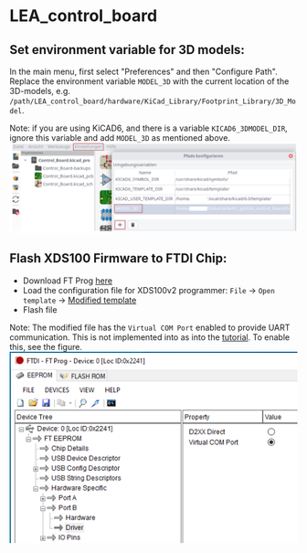 # LEA_control_board



## Set environment variable for 3D models:

In the main menu, first select "Preferences" and then "Configure Path".
Replace the environment variable `MODEL_3D` with the current location of the 3D-models, e.g. `/path/LEA_control_board/hardware/KiCad_Library/Footprint_Library/3D_Model`. 

Note: if you are using KiCAD6, and there is a variable `KICAD6_3DMODEL_DIR`, ignore this variable and add `MODEL_3D` as mentioned above.
![](documentation/00_KiCAD_settings/3d_model_path_preferences.png)


## Flash XDS100 Firmware to FTDI Chip:



 * Download FT Prog [here](https://ftdichip.com/utilities/)
 * Load the configuration file for XDS100v2 programmer: `File` -> `Open template` -> [Modified template](/software/01_Control_boards/XDS100v2_UART.xml)
 * Flash file

Note: 
The modified file has the `Virtual COM Port` enabled to provide UART communication. This is not implemented into as into the [tutorial](https://www.youtube.com/watch?v=vZaF5ckf3OQ). To enable this, see the figure. 
![](/software/01_Control_boards/virtual_com_port.png)
